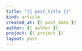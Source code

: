 ```yaml
---
title: "{{ post_title }}"
kind: article
created_at: {{ post_date }}
author: {{ author }}
project: {{ project }}
layout: post
---
```

